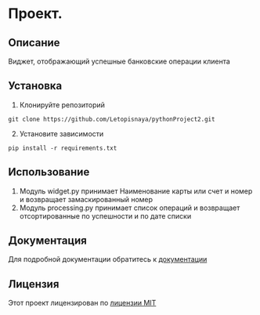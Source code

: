 # Проект.
## Описание
Виджет, отображающий успешные банковские операции клиента
## Установка
1. Клонируйте репозиторий
```
git clone https://github.com/Letopisnaya/pythonProject2.git
```

2. Установите зависимости 
```
pip install -r requirements.txt
```
## Использование
1. Модуль widget.py принимает Наименование карты или счет и номер и возвращает замаскированный номер
2. Модуль processing.py принимает список операций и возвращает отсортированные по успешности и по дате списки

## Документация
Для подробной документации обратитесь к [документации](docs/README.md)

## Лицензия
Этот проект лицензирован по [лицензии MIT](LICENSE)

